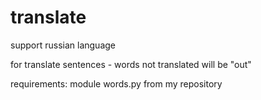 # translate

support russian language

for translate sentences - words not translated will be "out"

requirements: module words.py from my repository
